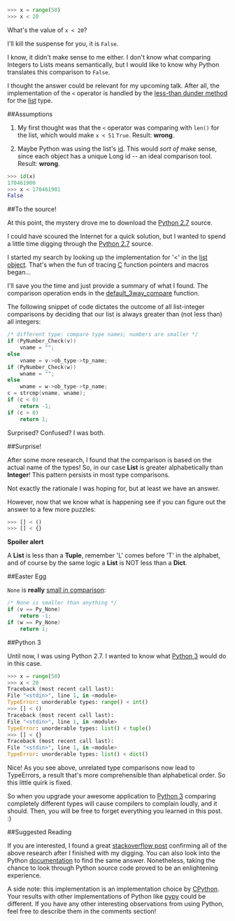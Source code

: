 ```python
>>> x = range(50)
>>> x < 20
```

What's the value of `x < 20`?

I'll kill the suspense for you, it is `False`.

I know, it didn't make sense to me either.  I don't know what comparing
Integers to Lists means semantically, but I would like to know why Python translates this comparison to `False`. 

I thought the answer could be relevant for my upcoming talk.  After
all, the implementation of the `<` operator is handled by the
[less-than dunder method](http://docs.python.org/reference/datamodel.html#object.__lt__)
for the [list](http://docs.python.org/library/types.html#types.ListType) type.

##Assumptions

1. My first thought was that the `<` operator was comparing with `len()` for the
list, which would make `x < 51` `True`.  Result: **wrong**.

2. Maybe Python was using the list's
[id](http://docs.python.org/library/functions.html#id).  This would _sort of_
make sense, since each object has a unique Long id -- an ideal comparison tool.  Result: **wrong**.

```python
>>> id(x)
170461900
>>> x < 170461901
False
```

##To the source!

At this point, the mystery drove me to download the [Python 2.7](http://python.org/download/releases/2.7.3/) source.

I could have scoured the Internet for a quick solution, but I wanted to spend a little time digging through the 
[Python 2.7](http://python.org/download/releases/2.7.3/) source.

I started my search by looking up the implementation for '<' in the
[list object](http://hg.python.org/releasing/2.7.3/file/7bb96963d067/Objects/listobject.c#l991).
That's when the fun of tracing
[C](http://en.wikipedia.org/wiki/C_(programming_language)) function pointers
and macros began...

I'll save you the time and just provide a summary of what I found. The
comparison operation ends in the
[default_3way_compare](http://hg.python.org/releasing/2.7.3/file/7bb96963d067/Objects/object.c#l757)
function.  

The following snippet of code dictates the outcome of all list-integer comparisons by deciding that our list is always greater than (not less than) all integers:

```c
/* different type: compare type names; numbers are smaller */
if (PyNumber_Check(v))
    vname = "";
else
    vname = v->ob_type->tp_name;
if (PyNumber_Check(w))
    wname = "";
else
    wname = w->ob_type->tp_name;
c = strcmp(vname, wname);
if (c < 0)
    return -1;
if (c > 0)
    return 1;
```

Surprised?  Confused?  I was both.  

##Surprise!

After some more research, I found that the comparison is based on the actual name of the types!
So, in our case **List** is greater alphabetically than **Integer**! This pattern persists in most type comparisons.

Not exactly the rationale I was hoping for, but at least we have an answer.

However, now that we know what is happening see if you can figure out the
answer to a few more puzzles:

```python
>>> [] < ()
>>> [] < {}
```

**Spoiler alert**

A **List** is less than a **Tuple**, remember 'L' comes before 'T' in the
alphabet, and of course by the same logic a **List** is NOT less than a
**Dict**.

##Easter Egg

`None` is **really**
[small in comparison](http://hg.python.org/releasing/2.7.3/file/7bb96963d067/Objects/object.c#l773):

```c
/* None is smaller than anything */
if (v == Py_None)
    return -1;
if (w == Py_None)
    return 1;
```

##Python 3

Until now, I was using Python 2.7. I wanted to know what 
[Python 3](http://www.python.org/getit/releases/3.0/) would do in this case.

```python
>>> x = range(50)
>>> x < 20
Traceback (most recent call last):
File "<stdin>", line 1, in <module>
TypeError: unorderable types: range() < int()
>>> [] < ()
Traceback (most recent call last):
File "<stdin>", line 1, in <module>
TypeError: unorderable types: list() < tuple()
>>> [] < {}
Traceback (most recent call last):
File "<stdin>", line 1, in <module>
TypeError: unorderable types: list() < dict()
```

Nice!  As you see above, unrelated type comparisons now lead to TypeErrors, a result that's more comprehensible than alphabetical order. So this little quirk is fixed. 

So when you upgrade your awesome
application to [Python 3](http://www.python.org/getit/releases/3.0/) comparing
completely different types will cause compilers to complain loudly, and it should. Then, you will
be free to forget everything you learned in this post. :)

##Suggested Reading

If you are interested, I found a great
[stackoverflow post](http://stackoverflow.com/questions/7167657/python-list-greater-than-number)
confirming all of the above research after I finished with my digging.  You can also look into the Python
[documentation](http://docs.python.org/library/stdtypes.html#comparisons) to
find the same answer. Nonetheless, taking the chance to look through Python source code proved to be an enlightening experience.

A side note: this implementation is an implementation choice by
[CPython](http://en.wikipedia.org/wiki/CPython).  Your results with other
implementations of Python like [pypy](http://pypy.org/) could be different. If you have any other interesting observations from using Python, feel free to describe them in the comments section!
